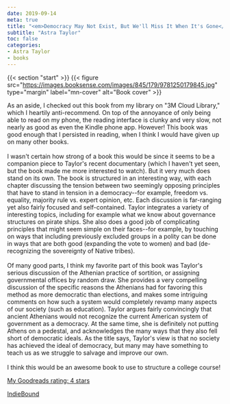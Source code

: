 ```yaml
---
date: 2019-09-14
meta: true
title: "<em>Democracy May Not Exist, But We'll Miss It When It's Gone</em>"
subtitle: "Astra Taylor"
toc: false
categories:
- Astra Taylor
- books
---
```


{{< section "start" >}}
{{< figure src="https://images.booksense.com/images/845/179/9781250179845.jpg" type="margin" label="mn-cover" alt="Book cover" >}}

As an aside, I checked out this book from my library on "3M Cloud Library," which I heartily anti-recommend. On top of the annoyance of only being able to read on my phone, the reading interface is clunky and very slow, not nearly as good as even the Kindle phone app. However! This book was good enough that I persisted in reading, when I think I would have given up on many other books.<br /><br />I wasn't certain how strong of a book this would be since it seems to be a companion piece to Taylor's recent documentary (which I haven't yet seen, but the book made me more interested to watch). But it very much does stand on its own. The book is structured in an interesting way, with each chapter discussing the tension between two seemingly opposing principles that have to stand in tension in a democracy--for example, freedom vs. equality, majority rule vs. expert opinion, etc. Each discussion is far-ranging yet also fairly focused and self-contained. Taylor integrates a variety of interesting topics, including for example what we know about governance structures on pirate ships. She also does a good job of complicating principles that might seem simple on their faces--for example, by touching on ways that including previously excluded groups in a polity can be done in ways that are both good (expanding the vote to women) and bad (de-recognizing the sovereignty of Native tribes).<br /><br />Of many good parts, I think my favorite part of this book was Taylor's serious discussion of the Athenian practice of sortition, or assigning governmental offices by random draw. She provides a very compelling discussion of the specific reasons the Athenians had for favoring this method as more democratic than elections, and makes some intriguing comments on how such a system would completely revamp many aspects of our society (such as education). Taylor argues fairly convincingly that ancient Athenians would not recognize the current American system of government as a democracy. At the same time, she is definitely not putting Athens on a pedestal, and acknowledges the many ways that they also fell short of democratic ideals. As the title says, Taylor's view is that no society has achieved the ideal of democracy, but many may have something to teach us as we struggle to salvage and improve our own.<br /><br />I think this would be an awesome book to use to structure a college course!

[My Goodreads rating: 4 stars](https://www.goodreads.com/review/show/2935999755)  

[IndieBound](https://www.indiebound.org/book/9781250179845)
